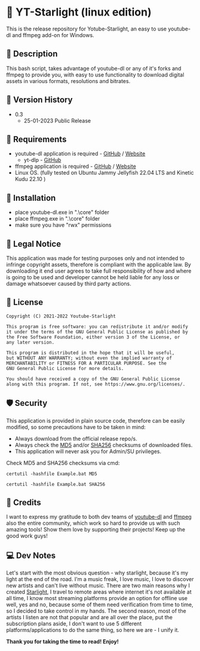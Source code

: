 # :dizzy: YT-Starlight (linux edition)
This is the release repository for Yotube-Starlight, an easy to use youtube-dl and ffmpeg add-on for Windows.

## :page_facing_up: Description
This bash script, takes advantage of youtube-dl or any of it's forks and ffmpeg to provide you, with easy to use functionality to download digital assets in various formats, resolutions and bitrates.

## :pill: Version History
* 0.3
    * 25-01-2023 Public Release

## :toolbox: Requirements
* youtube-dl application is required - [GitHub](https://github.com/ytdl-org/youtube-dl) / [Website](https://youtube-dl.org/)
    * yt-dlp - [GitHub](https://github.com/yt-dlp/yt-dlp)
* ffmpeg application is required - [GitHub](https://github.com/FFmpeg/FFmpeg) / [Website](https://ffmpeg.org/)
* Linux OS. (fully tested on Ubuntu Jammy Jellyfish 22.04 LTS and Kinetic Kudu 22.10 )

## :wrench: Installation
* place youtube-dl.exe in ".\core" folder
* place ffmpeg.exe in ".\core" folder
* make sure you have "rwx" permissions

## :pushpin: Legal Notice
This application was made for testing purposes only and not intended to infringe copyright assets, therefore is compliant with the applicable law. By downloading it end user agrees to take full responsibility of how and where is going to be used and developer cannot be held liable for any loss or damage whatsoever caused by third party actions.

## :pushpin: License 
    Copyright (C) 2021-2022 Youtube-Starlight

    This program is free software: you can redistribute it and/or modify
    it under the terms of the GNU General Public License as published by
    the Free Software Foundation, either version 3 of the License, or
    any later version.

    This program is distributed in the hope that it will be useful,
    but WITHOUT ANY WARRANTY; without even the implied warranty of
    MERCHANTABILITY or FITNESS FOR A PARTICULAR PURPOSE. See the
    GNU General Public License for more details.
    
    You should have received a copy of the GNU General Public License
    along with this program. If not, see https://www.gnu.org/licenses/.

## :shield: Security
This application is provided in plain source code, therefore can be easily modified, so some precautions have to be taken in mind:
* Always download from the official release repo/s.
* Always check the [MD5](https://en.wikipedia.org/wiki/MD5) and/or [SHA256](https://en.wikipedia.org/wiki/SHA-2) checksums of downloaded files.
* This application will never ask you for Admin/SU privileges.

Check MD5 and SHA256 checksums via cmd:
```
certutil -hashfile Example.bat MD5
```
```
certutil -hashfile Example.bat SHA256
```

## :pushpin: Credits
I want to express my gratitude to both dev teams of [youtube-dl](https://github.com/ytdl-org/youtube-dl) and [ffmpeg](https://github.com/FFmpeg/FFmpeg) also the entire community, which work so hard to provide us with such amazing tools! Show them love by supporting their projects! Keep up the good work guys!

## :computer: Dev Notes
Let's start with the most obvious question - why starlight, because it's my light at the end of the road. I'm a music freak, I love music, I love to discover new artists and can't live without music. There are two main reasons why I created [Starlight](https://github.com/IvoNexus/youtube-starlight), I travel to remote areas where internet it's not available at all time, I know most streaming platforms provide an option for offline use well, yes and no, because some of them need verification from time to time, so I decided to take control in my hands. The second reason, most of the artists I listen are not that popular and are all over the place, put the subscription plans aside, I don't want to use 5 different platforms/applications to do the same thing, so here we are - I unify it.

**Thank you for taking the time to read! Enjoy!** 
